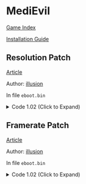 # MediEvil

[Game Index](README.md#games)

[Installation Guide](https://illusion0001.github.io/install-instructions/)

## Resolution Patch

[Article](https://illusion0001.github.io/patches/2021/10/02/Overbite-FPSFixes/)

Author: [illusion](https://twitter.com/illusion0002)

In file `eboot.bin`

<details>
<summary>Code 1.02 (Click to Expand)</summary>

```
0x21B3801 E8 2C 00 00 00
0x21B3832 C7 04 8B 00 00 86 42 C5 FA 10 04 8B C3
# 00 00 86 42 # 67.0f
# 83% should be enough for neo 60fps
```

</details>

## Framerate Patch

[Article](https://illusion0001.github.io/patches/2021/10/02/Overbite-FPSFixes/)

Author: [illusion](https://twitter.com/illusion0002)

In file `eboot.bin`

<details>
<summary>Code 1.02 (Click to Expand)</summary>

```
# Call
0x275C719 E8 C7 90 FE FF
0x275C746 1B # Don't use MaxFps

# FPS Function
0x27457E0 E9 96 F4 01 01 C5 F8 2E 0C 8B 4C 8D 14 8B 81 3C 8B 00 00 F0 41 74 0D 41 C7 82 04 D6 00 00 00 00 00 00 EB 0B 41 C7 82 04 D6 00 00 02 00 00 00 C3
```

</details>
